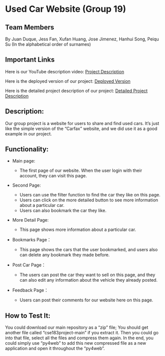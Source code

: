 # Used Car Website (Group 19) 
## Team Members
By Juan Duque, Jess Fan, Xufan Huang, Jose Jimenez, Hanhui Song, Peiqu Su (In the alphabetical order of surnames)

## Important Links
Here is our YouTube description video:
[Project Description](https://youtu.be/DdimBRNf2JI)

Here is the deployed version of our project:
[Deployed Version](http://sv.jfan.ml:47843/cse183/index)

Here is the detailed project description of our project:
[Detailed Project Description](https://docs.google.com/document/d/1wfmm9xjsA9VZWinmS5HFJ8-wSDJA9Ay8VN4sFJ8QIO0/edit?usp=sharing)

## Description:
Our group project is a website for users to share and find used cars. It’s just like the simple version of the “Carfax” 
website, and we did use it as a good example in our project. 

## Functionality:

- Main page:
	- The first page of our website. When the user login with their account, they can visit this page. 

- Second Page:
	- Users can use the filter function to find the car they like on this page. 
	- Users can click on the more detailed button to see more information about a particular car. 
	- Users can also bookmark the car they like. 

- More Detail Page:
	- This page shows more information about a particular car. 

- Bookmarks Page：
	- This page shows the cars that the user bookmarked, and users also can delete any bookmark they made before. 

- Post Car Page：
	- The users can post the car they want to sell on this page, and they can also edit any information about the vehicle 
	they already posted. 

- Feedback Page：
	- Users can post their comments for our website here on this page. 

## How to Test It:
You could download our main repository as a “zip” file; You should get another file called “cse183project-main” if you 
extract it. Then you could go into that file, select all the files and compress them again. In the end, you could simply 
use “py4web” to add this new compressed file as a new application and open it throughout the “py4web”. 



